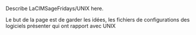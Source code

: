 Describe LaCIMSageFridays/UNIX here.
 

Le but de la page est de garder les idées, les fichiers de configurations  des logiciels présenter qui ont rapport avec UNIX
